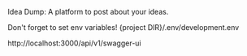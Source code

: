 Idea Dump: A platform to post about your ideas.

Don't forget to set env variables!
{project DIR}/.env/development.env

http://localhost:3000/api/v1/swagger-ui
